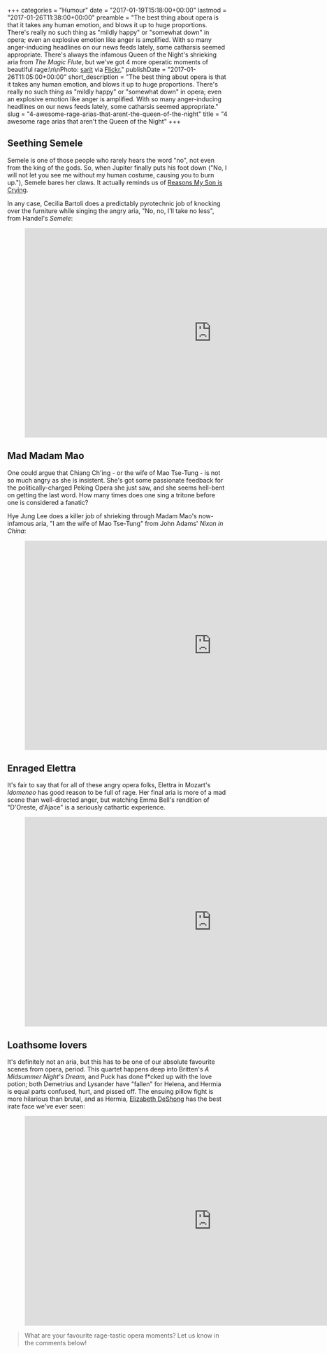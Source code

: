 +++
categories = "Humour"
date = "2017-01-19T15:18:00+00:00"
lastmod = "2017-01-26T11:38:00+00:00"
preamble = "The best thing about opera is that it takes any human emotion, and blows it up to huge proportions. There's really no such thing as \"mildly happy\" or \"somewhat down\" in opera; even an explosive emotion like anger is amplified. With so many anger-inducing headlines on our news feeds lately, some catharsis seemed appropriate. There's always the infamous Queen of the Night's shrieking aria from *The Magic Flute*, but we've got 4 more operatic moments of beautiful rage:\n\nPhoto: [sarit](https://www.flickr.com/photos/sarit_arora/8543078505/in/photolist-e1VvAZ-rcpxsL-HGoJBW-3FH2V1-caUKvS-9EZV1q-bnc22E-eTLW1H-at9ZKG-b6vzPz-qGYMXK-nyqqy3-8v2JVL-9iEZ6G-77jiyu-9xyXUj-oo2MqY-fzYLyi-6pZm8w-nJBLdS-iWikb-5H99tJ-9FZGEi-9G3UJu-ejqELc-2qEHZg-b24Mw6-qAHHUy-5UxZp-aXeVKx-fhqZPH-aAuWMQ-aN4dFn-dWYUhF-anR77A-bVqDgz-6eX7PR-8eefQo-65HE2u-6f65na-aN4dik-aN4du2-DY1c6F-qS9C3q-a9nfN3-2Kxqvy-7XvZBY-NHS7t-4LpnkK-5AiyJo) via [Flickr.](https://creativecommons.org/licenses/by-nc-sa/2.0/)"
publishDate = "2017-01-26T11:05:00+00:00"
short_description = "The best thing about opera is that it takes any human emotion, and blows it up to huge proportions. There&#039;s really no such thing as &quot;mildly happy&quot; or &quot;somewhat down&quot; in opera; even an explosive emotion like anger is amplified. With so many anger-inducing headlines on our news feeds lately, some catharsis seemed appropriate."
slug = "4-awesome-rage-arias-that-arent-the-queen-of-the-night"
title = "4 awesome rage arias that aren&#039;t the Queen of the Night"
+++

## Seething Semele

Semele is one of those people who rarely hears the word "no", not even from the king of the gods. So, when Jupiter finally puts his foot down ("No, I will not let you see me without my human costume, causing you to burn up."), Semele bares her claws. It actually reminds us of [Reasons My Son is Crying](https://twitter.com/ReasonsMySonCry).

In any case, Cecilia Bartoli does a predictably pyrotechnic job of knocking over the furniture while singing the angry aria, "No, no, I'll take no less", from Handel's *Semele*:

<figure data-type="video">
<iframe width="854" height="480" src="https://www.youtube.com/embed/kyzR2qvT0Ac?start=10" frameborder="0" allowfullscreen></iframe>
</figure>

## Mad Madam Mao

One could argue that Chiang Ch'ing - or the wife of Mao Tse-Tung - is not so much angry as she is insistent. She's got some passionate feedback for the politically-charged Peking Opera she just saw, and she seems hell-bent on getting the last word. How many times does one sing a tritone before one is considered a fanatic?

Hye Jung Lee does a killer job of shrieking through Madam Mao's now-infamous aria, "I am the wife of Mao Tse-Tung" from John Adams' *Nixon in China*:

<figure data-type="video">
<iframe width="854" height="480" src="https://www.youtube.com/embed/IwHxvRJ_vPM" frameborder="0" allowfullscreen></iframe></figure>

## Enraged Elettra

It's fair to say that for all of these angry opera folks, Elettra in Mozart's *Idomeneo* has good reason to be full of rage. Her final aria is more of a mad scene than well-directed anger, but watching Emma Bell's rendition of "D'Oreste, d'Ajace" is a seriously cathartic experience.

<figure data-type="video">
<iframe width="854" height="480" src="https://www.youtube.com/embed/Ba9K_T5ivTQ?start=8652" frameborder="0" allowfullscreen></iframe>
</figure>

## Loathsome lovers

It's definitely not an aria, but this has to be one of our absolute favourite scenes from opera, period. This quartet happens deep into Britten's *A Midsummer Night's Dream*, and Puck has done f\*cked up with the love potion; both Demetrius and Lysander have "fallen" for Helena, and Hermia is equal parts confused, hurt, and pissed off. The ensuing pillow fight is more hilarious than brutal, and as Hermia, [Elizabeth DeShong](/scene/people/elizabeth-deshong/) has the best irate face we've ever seen:

<figure data-type="video">
<iframe width="854" height="480" src="https://www.youtube.com/embed/ysEuB-eAXp0?start=5123" frameborder="0" allowfullscreen></iframe>
</figure>

>What are your favourite rage-tastic opera moments? Let us know in the comments below!
